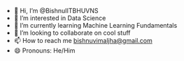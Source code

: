 - 👋 Hi, I’m @BishnuIITBHUVNS
- 👀 I’m interested in Data Science
- 🌱 I’m currently learning Machine Learning Fundamentals
- 💞️ I’m looking to collaborate on cool stuff
- 📫 How to reach me bishnuvimaljha@gmail.com
- 😄 Pronouns: He/Him


<!---
BishnuIITBHUVNS/BishnuIITBHUVNS is a ✨ special ✨ repository because its `README.md` (this file) appears on your GitHub profile.
You can click the Preview link to take a look at your changes.
--->
